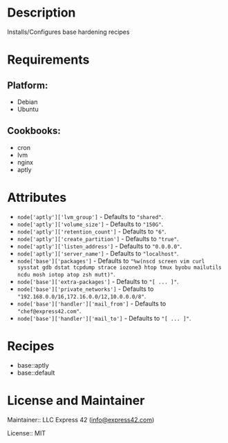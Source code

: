 # Description

Installs/Configures base hardening recipes

# Requirements

## Platform:

* Debian
* Ubuntu

## Cookbooks:

* cron
* lvm
* nginx
* aptly

# Attributes

* `node['aptly']['lvm_group']` -  Defaults to `"shared"`.
* `node['aptly']['volume_size']` -  Defaults to `"150G"`.
* `node['aptly']['retention_count']` -  Defaults to `"6"`.
* `node['aptly']['create_partition']` -  Defaults to `"true"`.
* `node['aptly']['listen_address']` -  Defaults to `"0.0.0.0"`.
* `node['aptly']['server_name']` -  Defaults to `"localhost"`.
* `node['base']['packages']` -  Defaults to `"%w(nscd screen vim curl sysstat gdb dstat tcpdump strace iozone3 htop tmux byobu mailutils ncdu mosh iotop atop zsh mutt)"`.
* `node['base']['extra-packages']` -  Defaults to `"[ ... ]"`.
* `node['base']['private_networks']` -  Defaults to `"192.168.0.0/16,172.16.0.0/12,10.0.0.0/8"`.
* `node['base']['handler']['mail_from']` -  Defaults to `"chef@express42.com"`.
* `node['base']['handler']['mail_to']` -  Defaults to `"[ ... ]"`.

# Recipes

* base::aptly
* base::default

# License and Maintainer

Maintainer:: LLC Express 42 (<info@express42.com>)

License:: MIT
